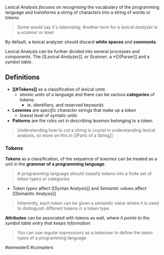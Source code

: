 Lexical Analysis *focuses* on *recognising* the vocabulary of the programming language and transforms a string of characters into a string of words or *tokens*.

> Some would say it's *tokenising*; 
> Another term for a *lexical analyzer* is a *scanner* or *lexer*

By default, a lexical analyzer should discard **white spaces** and **comments**.

Lexical Analysis can be further divided into several processes and components. The *[[Lexical Analyzer]], or Scanner*, a *[[{Parser]] and a *symbol table*.

## Definitions
- **[[#Tokens]]** as a classification of *lexical units*
	- *atomic units* of a language and there can be various **categories** of tokens:
		- ie. identifiers, and reserved keywords
- **Lexemes** are *specific character strings* that make up a *token*
	- *lowest* level of syntatic units
- **Patterns** are the *rules set in describing lexemes* belonging to a token.

> Understanding how to cut a string is crucial in understanding lexical analysis, so more on this in [[Parts of a String]]

### Tokens 
**Tokens** as a classification, of the sequence of *lexemes* can be treated as a *unit* in the **grammar of a programming language**. 
> A programming language should classify tokens into a finite set of *token types or categories*

- *Token types* affect [[Syntax Analysis]] and *Semantic values* affect [[Semantic Analysis]]

> Inherently, each token can be given a *semantic value* where it is used to distinguish different tokens in a token type. 

**Attributes** can be associated with tokens as well, where it *points to the symbol table entry that keeps information*

> You can use *regular expressions* as a tokeniser to define the *token  types* of a programming language


#semester5  #compilers